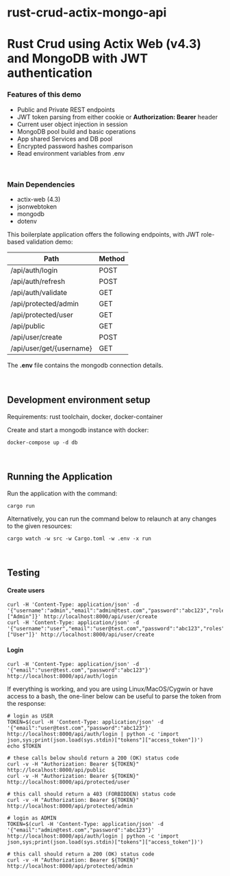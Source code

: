 # rust-crud-actix-mongo-api
# Rust Crud using Actix Web (v4.3) and MongoDB with JWT authentication

### Features of this demo
* Public and Private REST endpoints
* JWT token parsing from either cookie or **Authorization: Bearer** header
* Current user object injection in session
* MongoDB pool build and basic operations
* App shared Services and DB pool
* Encrypted password hashes comparison
* Read environment variables from .env

<br />

### Main Dependencies
* actix-web (4.3)
* jsonwebtoken
* mongodb
* dotenv

This boilerplate application offers the following endpoints, with JWT role-based validation demo:

| Path                     | Method |
|--------------------------|--------|
| /api/auth/login          | POST   |
| /api/auth/refresh        | POST   |
| /api/auth/validate       | GET    |
| /api/protected/admin     | GET    |
| /api/protected/user      | GET    |
| /api/public              | GET    |
| /api/user/create         | POST   |
| /api/user/get/{username} | GET    |

The **.env** file contains the mongodb connection details.

<br />


## Development environment setup

Requirements: rust toolchain, docker, docker-container

Create and start a mongodb instance with docker:

    docker-compose up -d db

<br />

## Running the Application
Run the application with the command:

    cargo run

Alternatively, you can run the command below to relaunch at any changes to the given resources:

    cargo watch -w src -w Cargo.toml -w .env -x run

<br />

## Testing

#### Create users

    curl -H 'Content-Type: application/json' -d '{"username":"admin","email":"admin@test.com","password":"abc123","roles":["Admin"]}' http://localhost:8000/api/user/create
    curl -H 'Content-Type: application/json' -d '{"username":"user","email":"user@test.com","password":"abc123","roles":["User"]}' http://localhost:8000/api/user/create

#### Login

    curl -H 'Content-Type: application/json' -d '{"email":"user@test.com","password":"abc123"}' http://localhost:8000/api/auth/login

If everything is working, and you are using Linux/MacOS/Cygwin or have access to a bash, the one-liner below can be useful to parse the token from the response:

    # login as USER
    TOKEN=$(curl -H 'Content-Type: application/json' -d '{"email":"user@test.com","password":"abc123"}' http://localhost:8000/api/auth/login | python -c 'import json,sys;print(json.load(sys.stdin)["tokens"]["access_token"])')
    echo $TOKEN
    
    # these calls below should return a 200 (OK) status code 
    curl -v -H "Authorization: Bearer ${TOKEN}" http://localhost:8000/api/public
    curl -v -H "Authorization: Bearer ${TOKEN}" http://localhost:8000/api/protected/user
    
    # this call should return a 403 (FORBIDDEN) status code
    curl -v -H "Authorization: Bearer ${TOKEN}" http://localhost:8000/api/protected/admin

    # login as ADMIN
    TOKEN=$(curl -H 'Content-Type: application/json' -d '{"email":"admin@test.com","password":"abc123"}' http://localhost:8000/api/auth/login | python -c 'import json,sys;print(json.load(sys.stdin)["tokens"]["access_token"])')

    # this call should return a 200 (OK) status code 
    curl -v -H "Authorization: Bearer ${TOKEN}" http://localhost:8000/api/protected/admin

